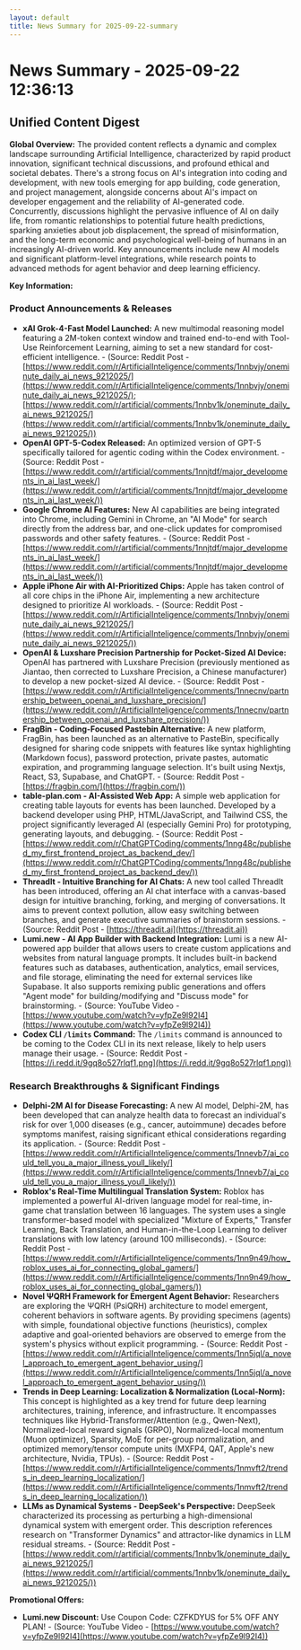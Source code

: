 ```yaml
---
layout: default
title: News Summary for 2025-09-22-summary
---
```

# News Summary - 2025-09-22 12:36:13

## Unified Content Digest

**Global Overview:**
The provided content reflects a dynamic and complex landscape surrounding Artificial Intelligence, characterized by rapid product innovation, significant technical discussions, and profound ethical and societal debates. There's a strong focus on AI's integration into coding and development, with new tools emerging for app building, code generation, and project management, alongside concerns about AI's impact on developer engagement and the reliability of AI-generated code. Concurrently, discussions highlight the pervasive influence of AI on daily life, from romantic relationships to potential future health predictions, sparking anxieties about job displacement, the spread of misinformation, and the long-term economic and psychological well-being of humans in an increasingly AI-driven world. Key announcements include new AI models and significant platform-level integrations, while research points to advanced methods for agent behavior and deep learning efficiency.

**Key Information:**

### Product Announcements & Releases
*   **xAI Grok-4-Fast Model Launched:** A new multimodal reasoning model featuring a 2M-token context window and trained end-to-end with Tool-Use Reinforcement Learning, aiming to set a new standard for cost-efficient intelligence. - (Source: Reddit Post - [https://www.reddit.com/r/ArtificialInteligence/comments/1nnbvjy/oneminute_daily_ai_news_9212025/](https://www.reddit.com/r/ArtificialInteligence/comments/1nnbvjy/oneminute_daily_ai_news_9212025/); [https://www.reddit.com/r/artificial/comments/1nnbv1k/oneminute_daily_ai_news_9212025/](https://www.reddit.com/r/artificial/comments/1nnbv1k/oneminute_daily_ai_news_9212025/))
*   **OpenAI GPT-5-Codex Released:** An optimized version of GPT-5 specifically tailored for agentic coding within the Codex environment. - (Source: Reddit Post - [https://www.reddit.com/r/artificial/comments/1nnjtdf/major_developments_in_ai_last_week/](https://www.reddit.com/r/artificial/comments/1nnjtdf/major_developments_in_ai_last_week/))
*   **Google Chrome AI Features:** New AI capabilities are being integrated into Chrome, including Gemini in Chrome, an "AI Mode" for search directly from the address bar, and one-click updates for compromised passwords and other safety features. - (Source: Reddit Post - [https://www.reddit.com/r/artificial/comments/1nnjtdf/major_developments_in_ai_last_week/](https://www.reddit.com/r/artificial/comments/1nnjtdf/major_developments_in_ai_last_week/))
*   **Apple iPhone Air with AI-Prioritized Chips:** Apple has taken control of all core chips in the iPhone Air, implementing a new architecture designed to prioritize AI workloads. - (Source: Reddit Post - [https://www.reddit.com/r/ArtificialInteligence/comments/1nnbvjy/oneminute_daily_ai_news_9212025/](https://www.reddit.com/r/ArtificialInteligence/comments/1nnbvjy/oneminute_daily_ai_news_9212025/))
*   **OpenAI & Luxshare Precision Partnership for Pocket-Sized AI Device:** OpenAI has partnered with Luxshare Precision (previously mentioned as Jiantao, then corrected to Luxshare Precision, a Chinese manufacturer) to develop a new pocket-sized AI device. - (Source: Reddit Post - [https://www.reddit.com/r/ArtificialInteligence/comments/1nnecnv/partnership_between_openai_and_luxshare_precision/](https://www.reddit.com/r/ArtificialInteligence/comments/1nnecnv/partnership_between_openai_and_luxshare_precision/))
*   **FragBin - Coding-Focused Pastebin Alternative:** A new platform, FragBin, has been launched as an alternative to PasteBin, specifically designed for sharing code snippets with features like syntax highlighting (Markdown focus), password protection, private pastes, automatic expiration, and programming language selection. It's built using Nextjs, React, S3, Supabase, and ChatGPT. - (Source: Reddit Post - [https://fragbin.com/](https://fragbin.com/))
*   **table-plan.com - AI-Assisted Web App:** A simple web application for creating table layouts for events has been launched. Developed by a backend developer using PHP, HTML/JavaScript, and Tailwind CSS, the project significantly leveraged AI (especially Gemini Pro) for prototyping, generating layouts, and debugging. - (Source: Reddit Post - [https://www.reddit.com/r/ChatGPTCoding/comments/1nng48c/published_my_first_frontend_project_as_backend_dev/](https://www.reddit.com/r/ChatGPTCoding/comments/1nng48c/published_my_first_frontend_project_as_backend_dev/))
*   **ThreadIt - Intuitive Branching for AI Chats:** A new tool called ThreadIt has been introduced, offering an AI chat interface with a canvas-based design for intuitive branching, forking, and merging of conversations. It aims to prevent context pollution, allow easy switching between branches, and generate executive summaries of brainstorm sessions. - (Source: Reddit Post - [https://threadit.ai](https://threadit.ai))
*   **Lumi.new - AI App Builder with Backend Integration:** Lumi is a new AI-powered app builder that allows users to create custom applications and websites from natural language prompts. It includes built-in backend features such as databases, authentication, analytics, email services, and file storage, eliminating the need for external services like Supabase. It also supports remixing public generations and offers "Agent mode" for building/modifying and "Discuss mode" for brainstorming. - (Source: YouTube Video - [https://www.youtube.com/watch?v=yfpZe9l92I4](https://www.youtube.com/watch?v=yfpZe9l92I4))
*   **Codex CLI `/limits` Command:** The `/limits` command is announced to be coming to the Codex CLI in its next release, likely to help users manage their usage. - (Source: Reddit Post - [https://i.redd.it/9gq8o527rlqf1.png](https://i.redd.it/9gq8o527rlqf1.png))

### Research Breakthroughs & Significant Findings
*   **Delphi-2M AI for Disease Forecasting:** A new AI model, Delphi-2M, has been developed that can analyze health data to forecast an individual's risk for over 1,000 diseases (e.g., cancer, autoimmune) decades before symptoms manifest, raising significant ethical considerations regarding its application. - (Source: Reddit Post - [https://www.reddit.com/r/ArtificialInteligence/comments/1nnevb7/ai_could_tell_you_a_major_illness_youll_likely/](https://www.reddit.com/r/ArtificialInteligence/comments/1nnevb7/ai_could_tell_you_a_major_illness_youll_likely/))
*   **Roblox's Real-Time Multilingual Translation System:** Roblox has implemented a powerful AI-driven language model for real-time, in-game chat translation between 16 languages. The system uses a single transformer-based model with specialized "Mixture of Experts," Transfer Learning, Back Translation, and Human-in-the-Loop Learning to deliver translations with low latency (around 100 milliseconds). - (Source: Reddit Post - [https://www.reddit.com/r/ArtificialInteligence/comments/1nn9n49/how_roblox_uses_ai_for_connecting_global_gamers/](https://www.reddit.com/r/ArtificialInteligence/comments/1nn9n49/how_roblox_uses_ai_for_connecting_global_gamers/))
*   **Novel ΨQRH Framework for Emergent Agent Behavior:** Researchers are exploring the ΨQRH (PsiQRH) architecture to model emergent, coherent behaviors in software agents. By providing specimens (agents) with simple, foundational objective functions (heuristics), complex adaptive and goal-oriented behaviors are observed to emerge from the system's physics without explicit programming. - (Source: Reddit Post - [https://www.reddit.com/r/ArtificialInteligence/comments/1nn5jql/a_novel_approach_to_emergent_agent_behavior_using/](https://www.reddit.com/r/ArtificialInteligence/comments/1nn5jql/a_novel_approach_to_emergent_agent_behavior_using/))
*   **Trends in Deep Learning: Localization & Normalization (Local-Norm):** This concept is highlighted as a key trend for future deep learning architectures, training, inference, and infrastructure. It encompasses techniques like Hybrid-Transformer/Attention (e.g., Qwen-Next), Normalized-local reward signals (GRPO), Normalized-local momentum (Muon optimizer), Sparsity, MoE for per-group normalization, and optimized memory/tensor compute units (MXFP4, QAT, Apple's new architecture, Nvidia, TPUs). - (Source: Reddit Post - [https://www.reddit.com/r/ArtificialInteligence/comments/1nmvft2/trends_in_deep_learning_localization/](https://www.reddit.com/r/ArtificialInteligence/comments/1nmvft2/trends_in_deep_learning_localization/))
*   **LLMs as Dynamical Systems - DeepSeek's Perspective:** DeepSeek characterized its processing as perturbing a high-dimensional dynamical system with emergent order. This description references research on "Transformer Dynamics" and attractor-like dynamics in LLM residual streams. - (Source: Reddit Post - [https://www.reddit.com/r/artificial/comments/1nnbv1k/oneminute_daily_ai_news_9212025/](https://www.reddit.com/r/artificial/comments/1nnbv1k/oneminute_daily_ai_news_9212025/))

**Promotional Offers:**
*   **Lumi.new Discount:** Use Coupon Code: CZFKDYUS for 5% OFF ANY PLAN! - (Source: YouTube Video - [https://www.youtube.com/watch?v=yfpZe9l92I4](https://www.youtube.com/watch?v=yfpZe9l92I4))